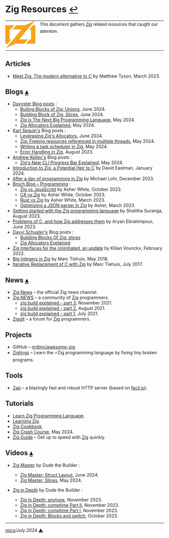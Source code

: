 # <span id="top">Zig Resources</span> <span style="font-size:90%;">[↩](README.md#top)</span>

<table style="font-family:Helvetica,Arial;line-height:1.6;">
  <tr>
  <td style="border:0;padding:0 10px 0 0;min-width:100px;"><a href="https://ziglang.org/" rel="external"><img src="./docs/images/zig-logo.svg" width="100" alt="Rust project"/></a></td>
  <td style="border:0;padding:0;vertical-align:text-top;">This document gathers <a href="https://ziglang.org/" rel="external">Zig</a> related resources that caught our attention.</td>
  </tr>
</table>

## <span id="articles">Articles</span>

- [Meet Zig: The modern alternative to C][article_tyson] by Matthew Tyson, March 2023.

## <span id="blogs">Blogs</span> [**&#x25B4;**](#top)

- [Dayvster Blog posts](https://dayvster.com/blog/tag/zig/) :
  - [Builing Blocks of Zig: Unions](https://dayvster.com/blog/building-blocks-of-zig-unions/), June 2024.
  - [Building Block of Zig: Slices](https://dayvster.com/blog/building-blocks-of-zig-slices/), June 2024.
  - [Zig is The Next Big Programming Language](https://dayvster.com/blog/zig-is-the-next-big-language/), May 2024.
  - [Zig Allocators Explained](https://dayvster.com/blog/zig-allocators-explained/), May 2024.
- [Karl Seguin's](https://www.openmymind.net/) Blog posts :
  - [Leveraging Zig's Allocators](https://www.openmymind.net/Leveraging-Zigs-Allocators/), June 2024.
  - [Zig: Freeing resources referenced in multiple threads](https://www.openmymind.net/Zig-Freeing-Resources-Referenced-In-Multiple-Threads/), May 2024.
  - [Writing a task scheduler in Zig](https://www.openmymind.net/Writing-a-Task-Scheduler-in-Zig/), May 2024.
  - [Error Handling in Zig](https://www.aolium.com/karlseguin/4013ac14-2457-479b-e59b-e603c04673c8), August 2023.
- [Andrew Kelley's](https://andrewkelley.me/) Blog posts :
  - [Zig's New CLI Progress Bar Explained](https://andrewkelley.me/post/zig-new-cli-progress-bar-explained.html), May 2024.
- [Introduction to Zig, a Potential Heir to C][blog_eastman] by David Eastman, January 2024.
- [After a day of programming in Zig](https://blog.lohr.dev/after-a-day-of-programming-in-zig) by Michael Lohr, December 2023.
- [Broch Blog &ndash; Programming](https://www.brochweb.com/blog/category/programming/) :
  - [Zig vs JavaScript][blog_white_js] by Asher White, October 2023.
  - [C# vs Zig][blog_white_csharp] by Asher White, October 2023.
  - [Rust vs Zig][blog_white_rust] by Asher White, March 2023.
  - [Optimizing a JSON parser in Zig][blog_white_json] by Asher, March 2023.
- [Getting started with the Zig programming language](https://blog.logrocket.com/getting-started-zig-programming-language/) by Shalitha Suranga, August 2023.
- [Problems of C, and how Zig addresses them][blog_ebrahimpour] by Aryan Ebrahimpour, June 2023.
- [Dayvi Schuster's](https://dayvster.com/blog/) Blog posts :
  - [Building Blocks Of Zig: slices](https://dayvster.com/blog/building-blocks-of-zig-slices/)
  - [Zig Allocators Explained](https://dayvster.com/blog/zig-allocators-explained/)
- [Zig Interfaces for the Uninitiated, an update][blog_vounckx] by Kilian Vounckx, February 2022.
- [Big Integers in Zig](https://tiehu.is/blog/zig2) by Marc Tiehuis, May 2018.
- [Iterative Replacement of C with Zig](https://tiehu.is/blog/zig1) by Marc Tiehuis, July 2017.

## <span id="news">News</span> [**&#x25B4;**](#top)

- [Zig News](https://ziglang.org/news/) &ndash; the official Zig news channel.
- [Zig NEWS](https://zig.news/) &ndash; a community of [Zig] programmers.
  - [zig build explained - part 3](https://zig.news/xq/zig-build-explained-part-3-1ima), November 2021.
  - [zig build explained - part 2](https://zig.news/xq/zig-build-explained-part-2-1850), August 2021.
  - [zig build explained - part 1](https://zig.news/xq/zig-build-explained-part-1-59lf), July 2021.
- [Ziggit](https://ziggit.dev/) &ndash; a forum for [Zig] programmers.

## <span id="projects">Projects</span>

- GitHub &ndash; [nrdmn/awesome-zig](https://github.com/nrdmn/awesome-zig).
- [Ziglings](https://codeberg.org/ziglings/exercises/) &ndash; Learn the ⚡Zig programming language by fixing tiny broken programs.

## <span id="tools">Tools</span>

- [Zap](https://zigzap.org/) &ndash; a blazingly fast and robust HTTP server (based on [facil.io](https://facil.io/)).

## <span id="tutorials">Tutorials</span>

- [Learn Zig Programming Language](https://anylearn.ai/guide/51356f6b-e267-453d-be31-37efc233e882).
- [Learning Zig](https://www.openmymind.net/learning_zig/).
- [Zig Cookbook](https://cookbook.ziglang.cc/intro.html).
- [Zig Crash Course](https://ikrima.dev/dev-notes/zig/zig-crash-course/), May 2024.
- [Zig Guide](https://zig.guide/) &ndash; Get up to speed with [Zig] quickly.


## <span id="videos">Videos</span> [**&#x25B4;**](#top)

- [Zig Master](https://www.youtube.com/playlist?list=PLtB7CL7EG7pDKdSBA_AlNYrEsISOHBOQL) by Dude the Builder :
  - [Zig Master: Struct Layout](https://www.youtube.com/watch?v=sfvgUVAXZ4I), June 2024.
  - [Zig Master: Slices](https://www.youtube.com/watch?v=whjDH-LKA2s), May 2024.

- [Zig in Depth](https://www.youtube.com/playlist?list=PLtB7CL7EG7pCw7Xy1SQC53Gl8pI7aDg9t) by Dude the Builder :
  - [Zig in Depth: anytype](https://www.youtube.com/watch?v=-MKcxj3SlI0), November 2023.
  - [Zig in Depth: comptime Part II](https://www.youtube.com/watch?v=K4vsmDeK1pU), November 2023.
  - [Zig in Depth: comptime Part I](https://www.youtube.com/watch?v=7D__mR1nA2c), November 2023.
  - [Zig in Depth: Blocks and switch](https://www.youtube.com/watch?v=M3FSzLFIN30), October 2023.
  
<!--
## <span id="footnotes">Footnotes</span>

<a name="footnote_01">[1]</a> ***Installation settings*** [↩](#anchor_01)

<pre style="margin:0 0 1em 20px; font-size:80%;">
<b>&gt; type %USERPROFILE%\.rustup\settings.toml</b>
default_host_triple = "x86_64-pc-windows-msvc"
default_toolchain = "stable"
profile = "default"
version = "12"

[overrides]
</pre>
-->

***

*[mics](https://lampwww.epfl.ch/~michelou/)/July 2024* [**&#9650;**](#top)
<span id="bottom">&nbsp;</span>

<!-- link refs -->

[article_tyson]: https://www.infoworld.com/article/3689648/meet-the-zig-programming-language.html
[blog_eastman]: https://thenewstack.io/introduction-to-zig-a-potential-heir-to-c/
[blog_ebrahimpour]: https://avestura.dev/blog/problems-of-c-and-how-zig-addresses-them
[blog_vounckx]: https://zig.news/kilianvounckx/zig-interfaces-for-the-uninitiated-an-update-4gf1
[blog_white_csharp]: https://www.brochweb.com/blog/post/csharp-vs-zig/
[blog_white_js]: https://www.brochweb.com/blog/post/zig-vs-javascript/
[blog_white_json]: https://www.brochweb.com/blog/post/optimizing-a-json-parser-in-zig/
[blog_white_rust]: https://www.brochweb.com/blog/post/rust-vs-zig/
[zig]: https://ziglang.org/
